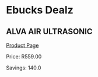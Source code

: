 
# Ebucks Dealz
## ALVA AIR ULTRASONIC
[Product Page](https://www.ebucks.com/web/shop/productSelected.do?prodId=1095859151&catId=714962196)

Price: R559.00

Savings: 140.0


	